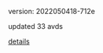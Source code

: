 version: 2022050418-712e

updated 33 avds

[details](https://github.com/0x74f917491bfa7ebfa379/ali_avd_db/blob/master/change_log/2022/05/04/18/712e.txt)